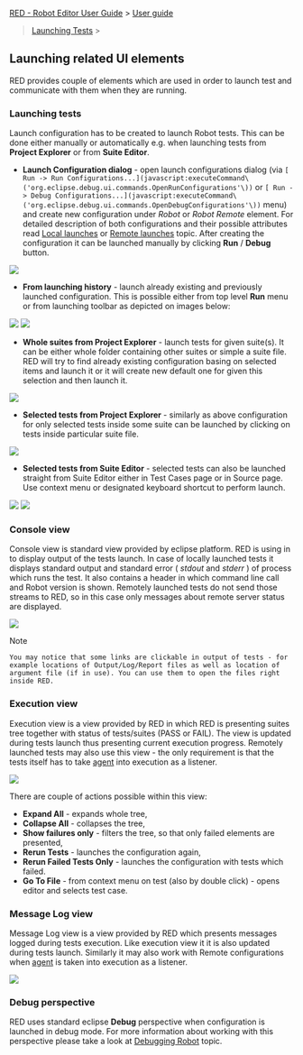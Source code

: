 [RED - Robot Editor User Guide](..\\..\\) > [User guide](..\\user_guide.md)
> [Launching Tests](..\\launching.md) >

## Launching related UI elements

RED provides couple of elements which are used in order to launch test and
communicate with them when they are running.

### Launching tests

Launch configuration has to be created to launch Robot tests. This can be done
either manually or automatically e.g. when launching tests from **Project
Explorer** or from **Suite Editor**.

  * **Launch Configuration dialog** \- open launch configurations dialog (via `[ Run -> Run Configurations...](javascript:executeCommand\('org.eclipse.debug.ui.commands.OpenRunConfigurations'\))` or `[ Run -> Debug Configurations...](javascript:executeCommand\('org.eclipse.debug.ui.commands.OpenDebugConfigurations'\))` menu) and create new configuration under _Robot_ or _Robot Remote_ element. For detailed description of both configurations and their possible attributes read [Local launches](local_launch.md) or [Remote launches](remote_launch.md) topic. After creating the configuration it can be launched manually by clicking **Run** / **Debug** button. 

![](images/ui_run_configs.png)

  * **From launching history** \- launch already existing and previously launched configuration. This is possible either from top level **Run** menu or from launching toolbar as depicted on images below: 

![](images/ui_launch_history_2.png) ![](images/ui_launch_history_1.png)

  * **Whole suites from Project Explorer** \- launch tests for given suite(s). It can be either whole folder containing other suites or simple a suite file. RED will try to find already existing configuration basing on selected items and launch it or it will create new default one for given this selection and then launch it. 

![](images/ui_launch_explorer.png)

  * **Selected tests from Project Explorer** \- similarly as above configuration for only selected tests inside some suite can be launched by clicking on tests inside particular suite file. 

![](images/ui_launch_explorer_tests.png)

  * **Selected tests from Suite Editor** \- selected tests can also be launched straight from Suite Editor either in Test Cases page or in Source page. Use context menu or designated keyboard shortcut to perform launch. 

![](images/ui_launch_source.png) ![](images/ui_launch_table.png)

### Console view

Console view is standard view provided by eclipse platform. RED is using in to
display output of the tests launch. In case of locally launched tests it
displays standard output and standard error ( _stdout_ and _stderr_ ) of
process which runs the test. It also contains a header in which command line
call and Robot version is shown. Remotely launched tests do not send those
streams to RED, so in this case only messages about remote server status are
displayed.

![](images/ui_console_view.png)

Note

    You may notice that some links are clickable in output of tests - for example locations of Output/Log/Report files as well as location of argument file (if in use). You can use them to open the files right inside RED.

### Execution view

Execution view is a view provided by RED in which RED is presenting suites
tree together with status of tests/suites (PASS or FAIL). The view is updated
during tests launch thus presenting current execution progress. Remotely
launched tests may also use this view - the only requirement is that the tests
itself has to take [agent](red_agent.md) into execution as a listener.

![](images/ui_execution_view.png)

There are couple of actions possible within this view:

  * **Expand All** \- expands whole tree,
  * **Collapse All** \- collapses the tree,
  * **Show failures only** \- filters the tree, so that only failed elements are presented,
  * **Rerun Tests** \- launches the configuration again,
  * **Rerun Failed Tests Only** \- launches the configuration with tests which failed.
  * **Go To File** \- from context menu on test (also by double click) - opens editor and selects test case.

### Message Log view

Message Log view is a view provided by RED which presents messages logged
during tests execution. Like execution view it it is also updated during tests
launch. Similarly it may also work with Remote configurations when
[agent](red_agent.md) is taken into execution as a listener.

![](images/ui_msglog_view.png)

### Debug perspective

RED uses standard eclipse **Debug** perspective when configuration is launched
in debug mode. For more information about working with this perspective please
take a look at [Debugging Robot](debug.md) topic.

